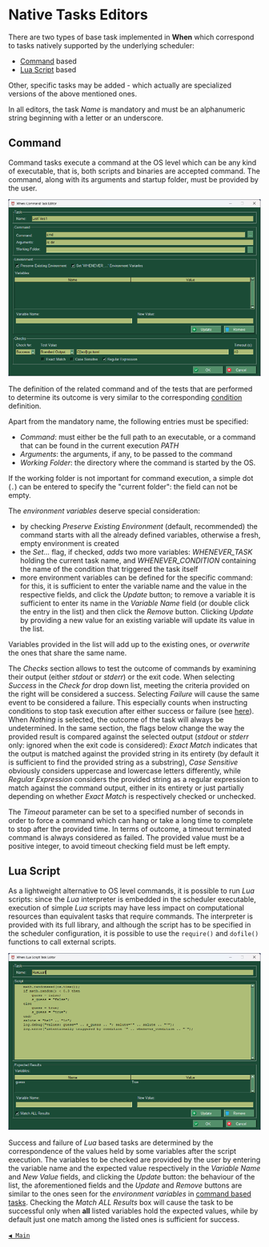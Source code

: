 # Native Tasks Editors

There are two types of base task implemented in **When** which correspond to tasks natively supported by the underlying scheduler:

* [Command](#command) based
* [Lua Script](#lua-script) based

Other, specific tasks may be added - which actually are specialized versions of the above mentioned ones.

In all editors, the task _Name_ is mandatory and must be an alphanumeric string beginning with a letter or an underscore.


## Command

Command tasks execute a command at the OS level which can be any kind of executable, that is, both scripts and binaries are accepted command. The command, along with its arguments and startup folder, must be provided by the user.

![WhenTaskCommand](graphics/when-task-command.png)

The definition of the related command and of the tests that are performed to determine its outcome is very similar to the corresponding [condition](cond_actionrelated.md#command) definition.

Apart from the mandatory name, the following entries must be specified:

* _Command_: must either be the full path to an executable, or a command that can be found in the current execution _PATH_
* _Arguments_: the arguments, if any, to be passed to the command
* _Working Folder_: the directory where the command is started by the OS.

If the working folder is not important for command execution, a simple dot (`.`) can be entered to specify the "current folder": the field can not be empty.

The _environment variables_ deserve special consideration:

* by checking _Preserve Existing Environment_ (default, recommended) the command starts with all the already defined variables, otherwise a fresh, empty environment is created
* the _Set..._ flag, if checked, _adds_ two more variables: _WHENEVER_TASK_ holding the current task name, and _WHENEVER_CONDITION_ containing the name of the condition that triggered the task itself
* more environment variables can be defined for the specific command: for this, it is sufficient to enter the variable name and the value in the respective fields, and click the _Update_ button; to remove a variable it is sufficient to enter its name in the _Variable Name_ field (or double click the entry in the list) and then click the _Remove_ button. Clicking _Update_ by providing a new value for an existing variable will update its value in the list.

Variables provided in the list will add up to the existing ones, or _overwrite_ the ones that share the same name.

The _Checks_ section allows to test the outcome of commands by examining their output (either _stdout_ or _stderr_) or the exit code. When selecting _Success_ in the _Check for_ drop down list, meeting the criteria provided on the right will be considered a success. Selecting _Failure_ will cause the same event to be considered a failure. This especially counts when instructing conditions to stop task execution after either success or failure (see [here](conditions.md)). When _Nothing_ is selected, the outcome of the task will always be undetermined. In the same section, the flags below change the way the provided result is compared against the selected output (_stdout_ or _stderr_ only: ignored when the exit code is considered): _Exact Match_ indicates that the output is matched against the provided string in its entirety (by default it is sufficient to find the provided string as a substring), _Case Sensitive_ obviously considers uppercase and lowercase letters differently, while _Regular Expression_ considers the provided string as a regular expression to match against the command output, either in its entirety or just partially depending on whether _Exact Match_ is respectively checked or unchecked.

The _Timeout_ parameter can be set to a specified number of seconds in order to force a command which can hang or take a long time to complete to stop after the provided time. In terms of outcome, a timeout terminated command is always considered as failed. The provided value must be a positive integer, to avoid timeout checking field must be left empty.


## Lua Script

As a lightweight alternative to OS level commands, it is possible to run _Lua_ scripts: since the _Lua_ interpreter is embedded in the scheduler executable, execution of simple _Lua_ scripts may have less impact on computational resources than equivalent tasks that require commands. The interpreter is provided with its full library, and although the script has to be specified in the scheduler configuration, it is possible to use the `require()` and `dofile()` functions to call external scripts.

![WhenTaskLua](graphics/when-task-lua.png)

Success and failure of _Lua_ based tasks are determined by the correspondence of the values held by some variables after the script execution. The variables to be checked are provided by the user by entering the variable name and the expected value respectively in the _Variable Name_ and _New Value_ fields, and clicking the _Update_ button: the behaviour of the list, the aforementioned fields and the _Update_ and _Remove_ buttons are similar to the ones seen for the _environment variables_ in [command based tasks](#command). Checking the _Match ALL Results_ box will cause the task to be successful only when **all** listed variables hold the expected values, while by default just one match among the listed ones is sufficient for success.


[`◀ Main`](main.md)
